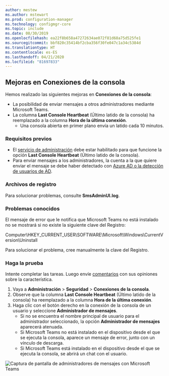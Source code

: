 ```yaml
---
author: mestew
ms.author: mstewart
ms.prod: configuration-manager
ms.technology: configmgr-core
ms.topic: include
ms.date: 08/30/2019
ms.openlocfilehash: ea22f8b658a47272634ae072f81d68a75d525fe1
ms.sourcegitcommit: bbf820c35414bf2cba356f30fe047c1a34c5384d
ms.translationtype: HT
ms.contentlocale: es-ES
ms.lasthandoff: 04/21/2020
ms.locfileid: "81697833"
---
```

## <a name="improvements-to-console-connections"></a>Mejoras en Conexiones de la consola
<!--4923997-->
Hemos realizado las siguientes mejoras en **Conexiones de la consola**:

- La posibilidad de enviar mensajes a otros administradores mediante Microsoft Teams.
- La columna **Last Console Heartbeat** (Último latido de la consola) ha reemplazado a la columna **Hora de la última conexión**.
  - Una consola abierta en primer plano envía un latido cada 10 minutos.

### <a name="prerequisites"></a>Requisitos previos

- El [servicio de administración](../../../../plan-design/hierarchy/plan-for-the-sms-provider.md#bkmk_admin-service) debe estar habilitado para que funcione la opción **Last Console Heartbeat** (Último latido de la consola). 
- Para enviar mensajes a los administradores, la cuenta a la que quiere enviar el mensaje se debe haber detectado con [Azure AD o la detección de usuarios de AD](../../../../servers/deploy/configure/about-discovery-methods.md#bkmk_aboutUser).

### <a name="log-files"></a>Archivos de registro

Para solucionar problemas, consulte **SmsAdminUI.log**.

### <a name="known-issues"></a>Problemas conocidos

El mensaje de error que le notifica que Microsoft Teams no está instalado no se mostrará si no existe la siguiente clave del Registro:

Computer\HKEY_CURRENT_USER\SOFTWARE\Microsoft\Windows\CurrentVersion\Uninstall

Para solucionar el problema, cree manualmente la clave del Registro.

### <a name="try-it-out"></a>Haga la prueba

Intente completar las tareas. Luego envíe [comentarios](../../../../understand/find-help.md#product-feedback) con sus opiniones sobre la característica.

1. Vaya a **Administración** > **Seguridad** > **Conexiones de la consola**.
1. Observe que la columna **Last Console Heartbeat** (Último latido de la consola) ha reemplazado a la columna **Hora de la última conexión**.
1. Haga clic con el botón derecho en la conexión de la consola de un usuario y seleccione **Administrador de mensajes**.
    - Si no se encuentra el nombre principal de usuario para el administrador seleccionado, la opción **Administrador de mensajes** aparecerá atenuada.
    - Si Microsoft Teams no está instalado en el dispositivo desde el que se ejecuta la consola, aparece un mensaje de error, junto con un vínculo de descarga.
    - Si Microsoft Teams está instalado en el dispositivo desde el que se ejecuta la consola, se abrirá un chat con el usuario.

![Captura de pantalla de administradores de mensajes con Microsoft Teams](../../media/4923997-message-administrator.png)
